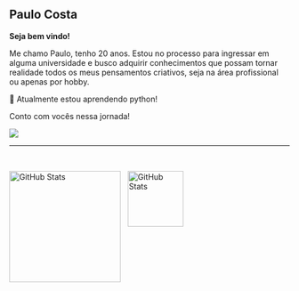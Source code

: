 ## Paulo Costa

**Seja bem vindo!**

Me chamo Paulo, tenho 20 anos. Estou no processo para ingressar em alguma universidade e busco adquirir conhecimentos que possam tornar realidade todos os meus pensamentos criativos, seja na área profissional ou apenas por hobby. 

🐍 Atualmente estou aprendendo python!


Conto com vocês nessa jornada!

 <div>
 
  <a href="https://www.linkedin.com/in/paulo-costa-613a34287" target="_blank"><img src="https://img.shields.io/badge/-LinkedIn-%230077B5?style=for-the-badge&logo=linkedin&logoColor=white" target="_blank"></a>
 

 ---

<br/>

<p>
  <img 
    align="left" 
    alt="GitHub Stats" 
    height="200" 
    style="padding-right: 10px;" 
    src="https://github-readme-stats.vercel.app/api?username=PauloCosta03&show&show_icons=true&theme=swift&include_all_commits=true&locale=pt-br" 

 <img 
      align="left" 
      alt="GitHub Stats" 
      height="100" 
      src="https://github-readme-stats.vercel.app/api/top-langs/?username=PauloCosta03&theme=swift&layout=compact&custom_title=Tecnologias&langs_count=9" 
  />
<p>

 
